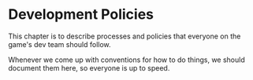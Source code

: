 # Development Policies

This chapter is to describe processes and policies that everyone on the game's
dev team should follow.

Whenever we come up with conventions for how to do things, we should document
them here, so everyone is up to speed.
